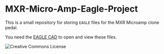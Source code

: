 # MXR-Micro-Amp-Eagle-Project

This is a small repository for storing `EAGLE` files for the MXR Microamp clone 
pedal.

You need the [EAGLE CAD](https://www.autodesk.com/products/eagle/overview) to 
open and view these files.

![Creative Commons License](https://i.creativecommons.org/l/by-nc-sa/4.0/88x31.png)

